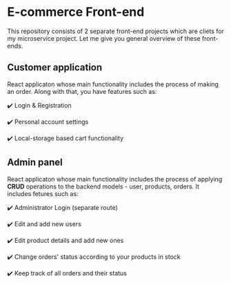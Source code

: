 # E-commerce Front-end
This repository consists of 2 separate front-end projects which are cliets for my microservice project. Let me give you general overview of these front-ends.

## Customer application
React applicaton whose main functionality includes the process of making an order. Along with that, you have features such as:

 :heavy_check_mark: Login & Registration
 
 :heavy_check_mark: Personal account settings
 
 :heavy_check_mark: Local-storage based cart functionality
 
## Admin panel
React applicaton whose main functionality includes the process of applying **CRUD** operations to the backend models - user, products, orders. It includes fetures such as:

 :heavy_check_mark: Administrator Login (separate route)
 
 :heavy_check_mark: Edit and add new users
 
 :heavy_check_mark: Edit product details and add new ones
 
 :heavy_check_mark: Change orders' status according to your products in stock
 
 :heavy_check_mark: Keep track of all orders and their status
 
